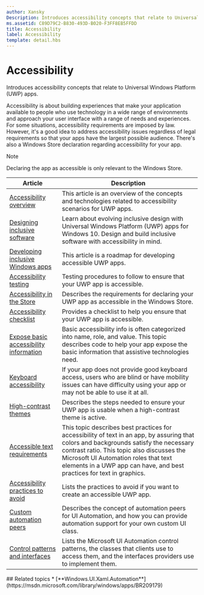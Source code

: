 ```yaml
---
author: Xansky
Description: Introduces accessibility concepts that relate to Universal Windows Platform (UWP) apps.
ms.assetid: C89D79C2-B830-493D-B020-F3FF8EB5FFDD
title: Accessibility
label: Accessibility
template: detail.hbs
---
```


# Accessibility  



Introduces accessibility concepts that relate to Universal Windows Platform (UWP) apps.

Accessibility is about building experiences that make your application available to people who use technology in a wide range of environments and approach your user interface with a range of needs and experiences. For some situations, accessibility requirements are imposed by law. However, it's a good idea to address accessibility issues regardless of legal requirements so that your apps have the largest possible audience. There's also a Windows Store declaration regarding accessibility for your app.

> [!NOTE]
> Declaring the app as accessible is only relevant to the Windows Store.

| Article | Description |
|---------|-------------|
| [Accessibility overview](accessibility-overview.md) | This article is an overview of the concepts and technologies related to accessibility scenarios for UWP apps. |
| [Designing inclusive software](designing-inclusive-software.md) | Learn about evolving inclusive design with Universal Windows Platform (UWP) apps for Windows 10.  Design and build inclusive software with accessibility in mind. |
| [Developing inclusive Windows apps](developing-inclusive-windows-apps.md) | This article is a roadmap for developing accessible UWP apps. |
| [Accessibility testing](accessibility-testing.md) | Testing procedures to follow to ensure that your UWP app is accessible. |
| [Accessibility in the Store](accessibility-in-the-store.md) | Describes the requirements for declaring your UWP app as accessible in the Windows Store. |
| [Accessibility checklist](accessibility-checklist.md) | Provides a checklist to help you ensure that your UWP app is accessible. |
| [Expose basic accessibility information](basic-accessibility-information.md) | Basic accessibility info is often categorized into name, role, and value. This topic describes code to help your app expose the basic information that assistive technologies need. |
| [Keyboard accessibility](keyboard-accessibility.md) | If your app does not provide good keyboard access, users who are blind or have mobility issues can have difficulty using your app or may not be able to use it at all. |
| [High-contrast themes](high-contrast-themes.md) | Describes the steps needed to ensure your UWP app is usable when a high-contrast theme is active. |
| [Accessible text requirements](accessible-text-requirements.md) | This topic describes best practices for accessibility of text in an app, by assuring that colors and backgrounds satisfy the necessary contrast ratio. This topic also discusses the Microsoft UI Automation roles that text elements in a UWP app can have, and best practices for text in graphics. |
| [Accessibility practices to avoid](practices-to-avoid.md) | Lists the practices to avoid if you want to create an accessible UWP app. |
| [Custom automation peers](custom-automation-peers.md) | Describes the concept of automation peers for UI Automation, and how you can provide automation support for your own custom UI class. |
| [Control patterns and interfaces](control-patterns-and-interfaces.md) | Lists the Microsoft UI Automation control patterns, the classes that clients use to access them, and the interfaces providers use to implement them. |

<span id="related_topics"/>
## Related topics  
* [**Windows.UI.Xaml.Automation**](https://msdn.microsoft.com/library/windows/apps/BR209179)
